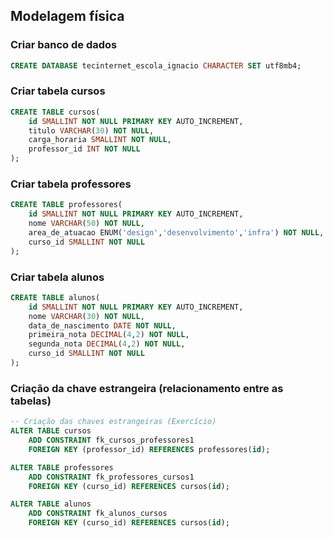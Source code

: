 ## Modelagem física

### Criar banco de dados
```sql
CREATE DATABASE tecinternet_escola_ignacio CHARACTER SET utf8mb4;
```
<!-- ____________________________________________________________________ -->
### Criar tabela cursos
```sql
CREATE TABLE cursos(
    id SMALLINT NOT NULL PRIMARY KEY AUTO_INCREMENT,
    titulo VARCHAR(30) NOT NULL,
    carga_horaria SMALLINT NOT NULL,
    professor_id INT NOT NULL
);
```
<!-- ____________________________________________________________________ -->
### Criar tabela professores
```sql
CREATE TABLE professores(
    id SMALLINT NOT NULL PRIMARY KEY AUTO_INCREMENT,
    nome VARCHAR(50) NOT NULL,
    area_de_atuacao ENUM('design','desenvolvimento','infra') NOT NULL,
    curso_id SMALLINT NOT NULL
);
```
<!-- ____________________________________________________________________ -->
### Criar tabela alunos
```sql
CREATE TABLE alunos(
    id SMALLINT NOT NULL PRIMARY KEY AUTO_INCREMENT,
    nome VARCHAR(30) NOT NULL,
    data_de_nascimento DATE NOT NULL,
    primeira_nota DECIMAL(4,2) NOT NULL,
    segunda_nota DECIMAL(4,2) NOT NULL,
    curso_id SMALLINT NOT NULL
);
```
<!-- ____________________________________________________________________ -->
### Criação da chave estrangeira (relacionamento entre as tabelas)

```sql
-- Criação das chaves estrangeiras (Exercício)
ALTER TABLE cursos 
    ADD CONSTRAINT fk_cursos_professores1
    FOREIGN KEY (professor_id) REFERENCES professores(id);

ALTER TABLE professores 
    ADD CONSTRAINT fk_professores_cursos1
    FOREIGN KEY (curso_id) REFERENCES cursos(id);

ALTER TABLE alunos 
    ADD CONSTRAINT fk_alunos_cursos
    FOREIGN KEY (curso_id) REFERENCES cursos(id);

```
